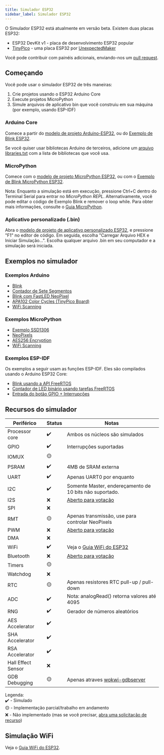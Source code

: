 ```yaml
---
title: Simulador ESP32
sidebar_label: Simulador ESP32
---
```


O Simulador ESP32 está atualmente em versão beta. Existem duas placas ESP32:

- ESP32 DevKit v1 - placa de desenvolvimento ESP32 popular
- [TinyPico](https://www.tinypico.com/) - uma placa ESP32 por [UnexpectedMaker](https://unexpectedmaker.com/)

<wokwi-esp32-devkit-v1></wokwi-esp32-devkit-v1>

Você pode contribuir com painéis adicionais, enviando-nos um [pull request](https://github.com/wokwi/wokwi-boards).

## Começando

Você pode usar o simulador ESP32 de três maneiras:

1. Crie projetos usando o ESP32 Arduino Core
2. Execute projetos MicroPython
3. Simule arquivos de aplicativo bin que você construiu em sua máquina (por exemplo, usando ESP-IDF)

### Arduino Core

Comece a partir do [modelo de projeto Arduino-ESP32](https://wokwi.com/arduino/new?template=esp32), ou do
[Exemplo de Blink ESP32](https://wokwi.com/arduino/projects/305452382231200320).

Se você quiser usar bibliotecas Arduino de terceiros, adicione um [arquivo libraries.txt](./libraries) com a lista de bibliotecas que você usa.

### MicroPython

Comece com o [modelo de projeto MicroPython ESP32](https://wokwi.com/arduino/new?template=micropython-esp32), ou com o
[Exemplo de Blink MicroPython ESP32](https://wokwi.com/arduino/projects/305452627045384768).

Nota: Enquanto a simulação está em execução, pressione Ctrl+C dentro do Terminal Serial para entrar no _MicroPython REPL_. Alternativamente, você pode editar o código de Exemplo Blink e remover o loop while. Para obter mais informações, consulte o [Guia MicroPython](./micropython).

### Aplicativo personalizado (.bin)

Abra o [modelo de projeto de aplicativo personalizado ESP32](https://wokwi.com/arduino/projects/305457271083631168), e pressione "F1" no editor de código. Em seguida, escolha "Carregar Arquivo HEX e Iniciar Simulação...". Escolha qualquer arquivo .bin em seu computador e a simulação será iniciada.

## Exemplos no simulador

### Exemplos Arduino

- [Blink](https://wokwi.com/arduino/projects/305566932847821378)
- [Contador de Sete Segmentos](https://wokwi.com/arduino/projects/305567166302782017)
- [Blink com FastLED NeoPixel](https://wokwi.com/arduino/projects/312460386125218368)
- [APA102 Color Cycles (TinyPico Board)](https://wokwi.com/arduino/projects/308012505806930496)
- [WiFi Scanning](https://wokwi.com/arduino/projects/305569599398609473)

### Exemplos MicroPython

- [Exemplo SSD1306](https://wokwi.com/arduino/projects/305568836183130690)
- [NeoPixels](https://wokwi.com/arduino/projects/305569065545499202)
- [AES256 Encryption](https://wokwi.com/arduino/projects/321484545174012499)
- [WiFi Scanning](https://wokwi.com/arduino/projects/305570169692881473)

### Exemplos ESP-IDF

Os exemplos a seguir usam as funções ESP-IDF. Eles são compilados usando o Arduino ESP32 Core:

- [Blink usando a API FreeRTOS](https://wokwi.com/arduino/projects/304209256260829762)
- [Contador de LED binário usando tarefas FreeRTOS](https://wokwi.com/arduino/projects/322609470223942226)
- [Entrada do botão GPIO + Interrupções](https://wokwi.com/arduino/projects/304633599712297536)

## Recursos do simulador

| Periférico         | Status | Notas                                                                      |
| ------------------ | ------ | -------------------------------------------------------------------------- |
| Processor core     | ✔️     | Ambos os núcleos são simulados                                             |
| GPIO               | ✔️     | Interrupções suportadas                                                    |
| IOMUX              | 🟡     |                                                                            |
| PSRAM              | ✔️     | 4MB de SRAM externa                                                        |
| UART               | ✔️     | Apenas UART0 por enquanto                                                  |
| I2C                | ✔️     | Somente Master, endereçamento de 10 bits não suportado.                    |
| I2S                | ❌     | [Aberto para votação](https://wokwi.com/features#feature-1031718532)       |
| SPI                | ❌     |                                                                            |
| RMT                | 🟡     | Apenas transmissão, use para controlar NeoPixels                           |
| PWM                | ❌     | [Aberto para votação](https://wokwi.com/features#feature-1033121859)       |
| DMA                | ❌     |                                                                            |
| WiFi               | ✔️     | Veja o [Guia WiFi do ESP32](./esp32-wifi)                                  |
| Bluetooth          | ❌     | [Aberto para votação](https://wokwi.com/features#feature-1047159691)       |
| Timers             | 🟡     |                                                                            |
| Watchdog           | ❌     |                                                                            |
| RTC                | 🟡     | Apenas resistores RTC pull-up / pull-down                                  |
| ADC                | ✔️     | Nota: analogRead() retorna valores até 4095                                |
| RNG                | ✔️     | Gerador de números aleatórios                                              |
| AES Accelerator    | ✔️     |                                                                            |
| SHA Accelerator    | ✔️     |                                                                            |
| RSA Accelerator    | ✔️     |                                                                            |
| Hall Effect Sensor | ❌     |                                                                            |
| GDB Debugging      | 🟡     | Apenas atraves [wokwi-gdbserver](https://github.com/wokwi/wokwi-gdbserver) |

Legenda:  
✔️ - Simulado  
🟡 - Implementação parcial/trabalho em andamento  
❌ - Não implementado (mas se você precisar, [abra uma solicitação de recurso](https://github.com/wokwi/wokwi-features/issues/new?labels=enhancement&template=feature_request.md))

## Simulação WiFi

Veja o [Guia WiFi do ESP32](./esp32-wifi).
